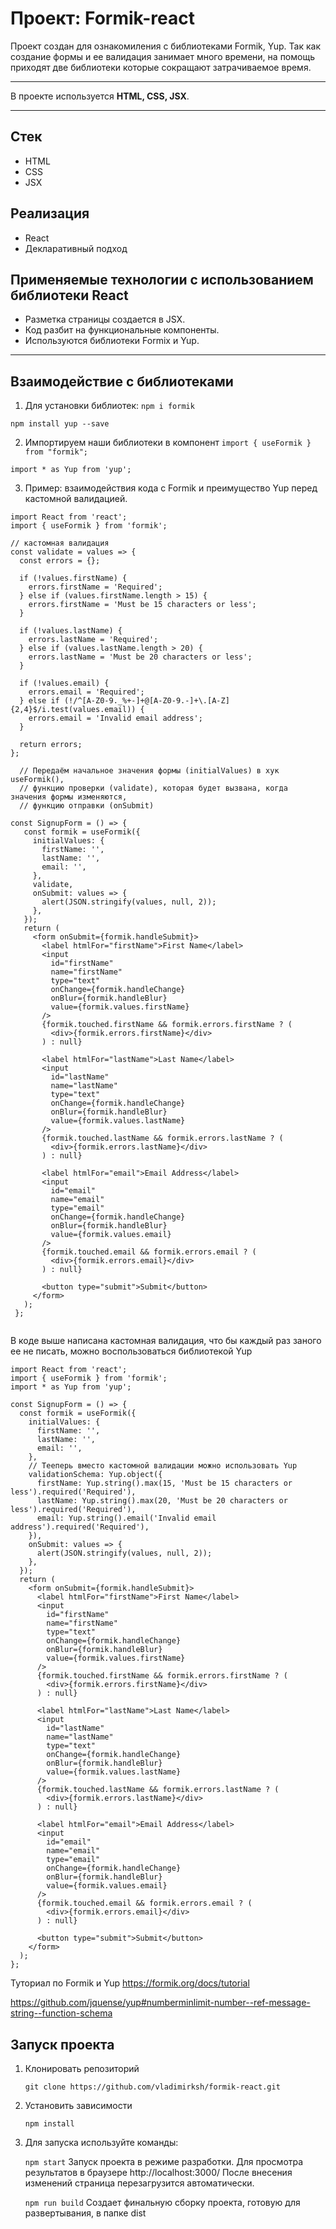 # Проект: Formik-react

Проект создан для ознакомиления c библиотеками Formik, Yup.
Так как cоздание формы и ее валидация занимает много времени, на помощь приходят две библиотеки которые сокращают затрачиваемое время.

____
В проекте используется **HTML, CSS, JSX**.

___
## Стек
+ HTML
+ CSS
+ JSX


## Реализация
+ React
+ Декларативный подход


## Применяемые технологии с использованием библиотеки React
+ Разметка страницы создается в JSX.
+ Код разбит на функциональные компоненты.
+ Используются библиотеки Formix и Yup.

___
## Взаимодействие с библиотеками ##
1. Для установки библиотек:
  ```npm i formik```
  
  ```npm install yup --save```

2. Импортируем наши библиотеки в компонент
  ```import { useFormik } from "formik";```
  
  ```import * as Yup from 'yup'; ```

3. Пример: взаимодействия кода с Formik и преимущество Yup перед кастомной валидацией.
```
import React from 'react';
import { useFormik } from 'formik';

// кастомная валидация
const validate = values => {
  const errors = {};

  if (!values.firstName) {
    errors.firstName = 'Required';
  } else if (values.firstName.length > 15) {
    errors.firstName = 'Must be 15 characters or less';
  }

  if (!values.lastName) {
    errors.lastName = 'Required';
  } else if (values.lastName.length > 20) {
    errors.lastName = 'Must be 20 characters or less';
  }

  if (!values.email) {
    errors.email = 'Required';
  } else if (!/^[A-Z0-9._%+-]+@[A-Z0-9.-]+\.[A-Z]{2,4}$/i.test(values.email)) {
    errors.email = 'Invalid email address';
  }

  return errors;
};

  // Передаём начальное значения формы (initialValues) в хук useFormik(), 
  // функцию проверки (validate), которая будет вызвана, когда значения формы изменяются, 
  // функцию отправки (onSubmit)

const SignupForm = () => {
   const formik = useFormik({
     initialValues: {
       firstName: '',
       lastName: '',
       email: '',
     },
     validate,
     onSubmit: values => {
       alert(JSON.stringify(values, null, 2));
     },
   });
   return (
     <form onSubmit={formik.handleSubmit}>
       <label htmlFor="firstName">First Name</label>
       <input
         id="firstName"
         name="firstName"
         type="text"
         onChange={formik.handleChange}
         onBlur={formik.handleBlur}
         value={formik.values.firstName}
       />
       {formik.touched.firstName && formik.errors.firstName ? (
         <div>{formik.errors.firstName}</div>
       ) : null}
 
       <label htmlFor="lastName">Last Name</label>
       <input
         id="lastName"
         name="lastName"
         type="text"
         onChange={formik.handleChange}
         onBlur={formik.handleBlur}
         value={formik.values.lastName}
       />
       {formik.touched.lastName && formik.errors.lastName ? (
         <div>{formik.errors.lastName}</div>
       ) : null}
 
       <label htmlFor="email">Email Address</label>
       <input
         id="email"
         name="email"
         type="email"
         onChange={formik.handleChange}
         onBlur={formik.handleBlur}
         value={formik.values.email}
       />
       {formik.touched.email && formik.errors.email ? (
         <div>{formik.errors.email}</div>
       ) : null}
 
       <button type="submit">Submit</button>
     </form>
   );
 };
 
```

В коде выше написана кастомная валидация, что бы каждый раз заного ее не писать, можно воспользоваться библиотекой Yup 

```
import React from 'react';
import { useFormik } from 'formik';
import * as Yup from 'yup';

const SignupForm = () => {
  const formik = useFormik({
    initialValues: {
      firstName: '',
      lastName: '',
      email: '',
    },
    // Тееперь вместо кастомной валидации можно использовать Yup 
    validationSchema: Yup.object({
      firstName: Yup.string().max(15, 'Must be 15 characters or less').required('Required'),
      lastName: Yup.string().max(20, 'Must be 20 characters or less').required('Required'),
      email: Yup.string().email('Invalid email address').required('Required'),
    }),
    onSubmit: values => {
      alert(JSON.stringify(values, null, 2));
    },
  });
  return (
    <form onSubmit={formik.handleSubmit}>
      <label htmlFor="firstName">First Name</label>
      <input
        id="firstName"
        name="firstName"
        type="text"
        onChange={formik.handleChange}
        onBlur={formik.handleBlur}
        value={formik.values.firstName}
      />
      {formik.touched.firstName && formik.errors.firstName ? (
        <div>{formik.errors.firstName}</div>
      ) : null}

      <label htmlFor="lastName">Last Name</label>
      <input
        id="lastName"
        name="lastName"
        type="text"
        onChange={formik.handleChange}
        onBlur={formik.handleBlur}
        value={formik.values.lastName}
      />
      {formik.touched.lastName && formik.errors.lastName ? (
        <div>{formik.errors.lastName}</div>
      ) : null}

      <label htmlFor="email">Email Address</label>
      <input
        id="email"
        name="email"
        type="email"
        onChange={formik.handleChange}
        onBlur={formik.handleBlur}
        value={formik.values.email}
      />
      {formik.touched.email && formik.errors.email ? (
        <div>{formik.errors.email}</div>
      ) : null}

      <button type="submit">Submit</button>
    </form>
  );
};
```
Туториал по Formik и Yup
https://formik.org/docs/tutorial

https://github.com/jquense/yup#numberminlimit-number--ref-message-string--function-schema

## Запуск проекта ##

1. Клонировать репозиторий

    ```git clone https://github.com/vladimirksh/formik-react.git```

2. Установить зависимости

    ```npm install```

3. Для запуска используйте команды:

    ```npm start```
  Запуск проекта в режиме разработки. Для просмотра результатов в браузере http://localhost:3000/ После внесения изменений страница перезагрузится автоматически.

    ```npm run build```
  Создает финальную сборку проекта, готовую для развертывания, в папке dist
